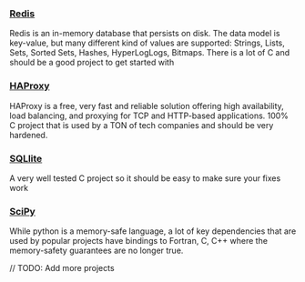 ### [Redis](https://github.com/returntocorp-hackathon/redis)
Redis is an in-memory database that persists on disk. The data model is key-value, but many different kind of values are supported: Strings, Lists, Sets, Sorted Sets, Hashes, HyperLogLogs, Bitmaps. There is a lot of C and should be a good project to get started with

### [HAProxy](https://github.com/returntocorp-hackathon/haproxy)
HAProxy is a free, very fast and reliable solution offering high availability, load balancing, and proxying for TCP and HTTP-based applications. 100% C project that is used by a TON of tech companies and should be very hardened.

### [SQLlite](https://github.com/returntocorp-hackathon/sqlite)
A very well tested C project so it should be easy to make sure your fixes work

### [SciPy](https://github.com/returntocorp-hackathon/scipy)
While python is a memory-safe language, a lot of key dependencies that are used by popular projects have bindings to Fortran, C, C++ where the memory-safety guarantees are no longer true.  



// TODO: Add more projects